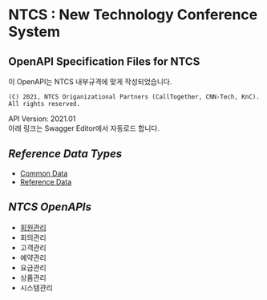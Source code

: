 # NTCS : New Technology Conference System
## OpenAPI Specification Files for NTCS
  
이 OpenAPI는 NTCS 내부규격에 맞게 작성되었습니다.  

    (C) 2021, NTCS Origanizational Partners (CallTogether, CNN-Tech, KnC).
    All rights reserved.  
      
API Version: 2021.01    
아래 링크는 Swagger Editor에서 자동로드 합니다. 

## ***Reference Data Types***  

        
+ [Common Data](https://editor.swagger.io/?url=https://raw.githubusercontent.com/kncsol/NTCS/master/knc_common_data-1.0.0-oas3.yaml)
+ [Reference Data](https://editor.swagger.io/?url=https://raw.githubusercontent.com/kncsol/NTCS/master/ntcs_reference_data-1.0.0-oas3.yaml)  

## ***NTCS OpenAPIs***  
   
+ [회원관리](https://editor.swagger.io/?url=https://raw.githubusercontent.com/kncsol/NTCS/master/ntcs_admin_account.yaml)
+ 회의관리
+ 고객관리
+ 예약관리
+ 요금관리
+ 상품관리
+ 시스템관리




    


  
  


